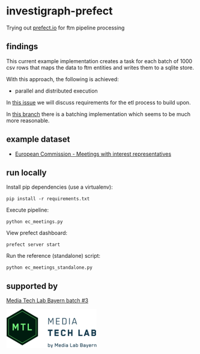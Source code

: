 # investigraph-prefect

Trying out [prefect.io](https://www.prefect.io/) for ftm pipeline processing

## findings

This current example implementation creates a task for each batch of 1000 csv rows that maps the data to ftm entities and writes them to a sqlite store.

With this approach, the following is achieved:
- parallel and distributed execution

In [this issue](https://github.com/investigativedata/investigraph-prefect/issues/1) we will discuss requirements for the etl process to build upon.

In [this branch](https://github.com/investigativedata/investigraph-prefect/tree/dev/batches) there is a batching implementation which seems to be much more reasonable.

## example dataset

- [European Commission - Meetings with interest representatives](https://data.europa.eu/data/datasets/european-commission-meetings-with-interest-representatives?locale=en)

## run locally

Install pip dependencies (use a virtualenv):

    pip install -r requirements.txt

Execute pipeline:

    python ec_meetings.py

View prefect dashboard:

    prefect server start

Run the reference (standalone) script:

    python ec_meetings_standalone.py


## supported by

[Media Tech Lab Bayern batch #3](https://github.com/media-tech-lab)

<a href="https://www.media-lab.de/en/programs/media-tech-lab">
    <img src="https://raw.githubusercontent.com/media-tech-lab/.github/main/assets/mtl-powered-by.png" width="240" title="Media Tech Lab powered by logo">
</a>
